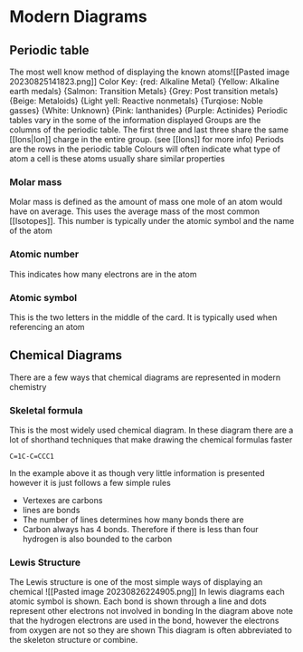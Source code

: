 # Modern Diagrams
## Periodic table
The most well know method of displaying the known atoms![[Pasted image 20230825141823.png]]
Color Key: {red: Alkaline Metal} {Yellow: Alkaline earth medals} {Salmon: Transition Metals} {Grey: Post transition metals} {Beige: Metaloids} {Light yell: Reactive nonmetals} {Turqiose: Noble gasses} {White: Unknown} {Pink: Ianthanides} {Purple: Actinides}
Periodic tables vary in the some of the information displayed
Groups are the columns of the periodic table. The first three and last three share the same [[Ions|Ion]] charge in the entire group. (see [[Ions]] for more info)
Periods are the rows in the periodic table
Colours will often indicate what type of atom a cell is these atoms usually share similar properties
### Molar mass
Molar mass is defined as the amount of mass one mole of an atom would have on average. This uses the average mass of the most common [[Isotopes]]. This number is typically under the atomic symbol and the name of the atom
### Atomic number
This indicates how many electrons are in the atom
### Atomic symbol
This is the two letters in the middle of the card. It is typically used when referencing an atom
## Chemical Diagrams
There are a few ways that chemical diagrams are represented in modern chemistry
### Skeletal formula
This is the most widely used chemical diagram. In these diagram there are a lot of shorthand techniques that make drawing the chemical formulas faster
```smiles
C=1C-C=CCC1
```
In the example above it as though very little information is presented however it is just follows a few simple rules
- Vertexes are carbons
- lines are bonds
- The number of lines determines how many bonds there are
- Carbon always has 4 bonds. Therefore if there is less than four hydrogen is also bounded to the carbon
### Lewis Structure
The Lewis structure is one of the most simple ways of displaying an chemical
![[Pasted image 20230826224905.png]]
In lewis diagrams each atomic symbol is shown. Each bond is shown through a line and dots represent other electrons not involved in bonding
In the diagram above note that the hydrogen electrons are used in the bond, however the electrons from oxygen are not so they are shown
This diagram is often abbreviated to the skeleton structure or combine. 



